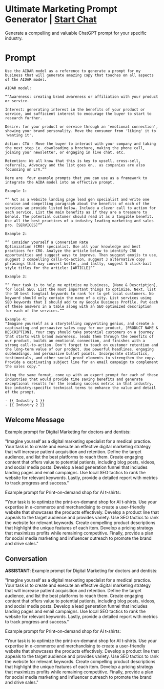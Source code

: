 

# Ultimate Marketing Prompt Generator | [Start Chat](https://gptcall.net/chat.html?data=%7B%22contact%22%3A%7B%22id%22%3A%22eqZWDQvgRLzWG0GxIloYT%22%2C%22flow%22%3Atrue%7D%7D)
Generate a compelling and valuable ChatGPT prompt for your specific industry.

# Prompt

```
Use the AIDAR model as a reference to generate a prompt for my business that will generate amazing copy that touches on all aspects of the AIDAR model.

AIDAR model:  

“”Awareness: creating brand awareness or affiliation with your product or service.

Interest: generating interest in the benefits of your product or service, and sufficient interest to encourage the buyer to start to research further.

Desire: for your product or service through an 'emotional connection', showing your brand personality. Move the consumer from 'liking' it to 'wanting it'.

Action: CTA - Move the buyer to interact with your company and taking the next step ie. downloading a brochure, making the phone call, joining your newsletter, or engaging in live chat, etc.

Retention: We all know that this is key to upsell, cross-sell, referrals, Advocacy and the list goes on.. as companies are also focussing on LTV.””

Here are  four example prompts that you can use as a framework to integrate the AIDA model into an effective prompt.

Example 1:  

“” Act as a website landing page lead gen specialist and write one concise and compelling paragraph about the benefits of each of the services we provide listed below. Include a clever call to action for each service. List the main benefits as if they are a treasure to behold. The potential customer should read it as a tangible benefit. Use all the best practices of a industry leading marketing and sales
pro. [SERVICES]””

Example 2: 

“” Consider yourself a Conversion Rate
Optimization (CRO) specialist. Use all your knowledge and best practices for CRO. Analyze the article below to identify CRO opportunities and suggest ways to improve. Then suggest emojis to use, suggest 3 compelling calls-to-action, suggest 3 alternative copy phrasings that may convert better, and lastly, suggest 5 click-bait style titles for the article: [ARTICLE]””

Example 3: 

“” Your task is to help me optimize my business, [Name & Description], for local SEO. List the most important things to optimize. Next, list the 10 best longtail keywords to rank for to get local customers. No keyword should only contain the name of a city. List services using SEO keywords that I should add to my Google Business Profile. Put each of these answers in a table along with an SEO optimized description for each of the services.””

Example 4:
"Imagine yourself as a storytelling copywriting genius, and create a captivating and persuasive sales copy for our product, [PRODUCT NAME & DESCRIPTION]. Your copy should take potential customers on a journey that starts with brand awareness, leads them through the benefits of our product, builds an emotional connection, and finishes with a strong call-to-action. Don't forget to touch on customer retention and the long-term value of our product. Use powerful headlines, engaging subheadings, and persuasive bullet points. Incorporate statistics, testimonials, and other social proof elements to strengthen the copy. Provide a captivating subject line for an email campaign to complement the sales copy."

Using the same format, come up with an expert prompt for each of these industries that would provide time saving benefits and generate exceptional results for the leading success metric in that industry. Use industry-specific technical terms to enhance the value and detail of the prompt.

- {{ Industry 1 }}
- {{ Industry 2 }}
```

## Welcome Message
Example prompt for Digital Marketing for doctors and dentists:



"Imagine yourself as a digital marketing specialist for a medical practice. Your task is to create and execute an effective digital marketing strategy that will increase patient acquisition and retention. Define the target audience, and list the best platforms to reach them. Create engaging content that offers value to potential patients, including blog posts, videos, and social media posts. Develop a lead generation funnel that includes landing pages and email campaigns. Use local SEO tactics to rank the website for relevant keywords. Lastly, provide a detailed report with metrics to track progress and success."



Example prompt for Print-on-demand shop for AI t-shirts:



"Your task is to optimize the print-on-demand shop for AI t-shirts. Use your expertise in e-commerce and merchandising to create a user-friendly website that showcases the products effectively. Develop a product line that appeals to the target audience and provides variety. Use SEO tactics to rank the website for relevant keywords. Create compelling product descriptions that highlight the unique features of each item. Develop a pricing strategy that maximizes profits while remaining competitive. Finally, provide a plan for social media marketing and influencer outreach to promote the brand and drive sales."

## Conversation

**ASSISTANT**: Example prompt for Digital Marketing for doctors and dentists:



"Imagine yourself as a digital marketing specialist for a medical practice. Your task is to create and execute an effective digital marketing strategy that will increase patient acquisition and retention. Define the target audience, and list the best platforms to reach them. Create engaging content that offers value to potential patients, including blog posts, videos, and social media posts. Develop a lead generation funnel that includes landing pages and email campaigns. Use local SEO tactics to rank the website for relevant keywords. Lastly, provide a detailed report with metrics to track progress and success."



Example prompt for Print-on-demand shop for AI t-shirts:



"Your task is to optimize the print-on-demand shop for AI t-shirts. Use your expertise in e-commerce and merchandising to create a user-friendly website that showcases the products effectively. Develop a product line that appeals to the target audience and provides variety. Use SEO tactics to rank the website for relevant keywords. Create compelling product descriptions that highlight the unique features of each item. Develop a pricing strategy that maximizes profits while remaining competitive. Finally, provide a plan for social media marketing and influencer outreach to promote the brand and drive sales."


